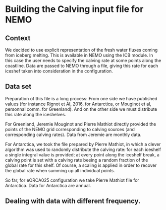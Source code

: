 # Building the Calving input file for NEMO
## Context
We decided to use explicit representation of the fresh water fluxes coming from iceberg melting. This is available in NEMO using the ICB module. In this case
the user needs to specify the calving rate at some  points along the coastline. Data are passed to NEMO through a file, giving this rate for each iceshef taken 
into consideration in the configuration.

## Data set
Preparation of this file is a long process: From one side we have published values (for instance Rignot et Al, 2016, for Antarctica, or Mouginot et al, personnal
comm. for Greenland). And on the other side we must distribute this rate along the iceshelves. 

For Greenland, Jeremie Mouginot and Pierre Mathiot directly provided the points of the NEMO grid corresponding to calving sources (and corresponding calving rates).
Data from Jeremie are monthly data.

For Antarctica, we took the file prepared by Pierre Mathiot, in which a clever algorithm was used to randomly distribute the  calving rate: for each iceshelf a single integral value is provided; at every point along the iceshelf break, a calving point is set with a calving rate beeing a random fraction of the global rate for this shelf. Of course, a scaling is applied in order to recover the global rate when summing up all individual points.

So far, for eORCA025 configuration we take Pierre Mathiot file for Antarctica. Data for Antarctica are annual.

## Dealing with data with different frequency.
